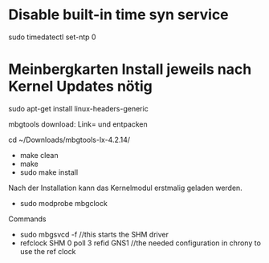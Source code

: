# Disable built-in time syn service
sudo timedatectl set-ntp 0

# Meinbergkarten Install jeweils nach Kernel Updates nötig

sudo apt-get install linux-headers-generic

mbgtools download: Link= und entpacken

cd ~/Downloads/mbgtools-lx-4.2.14/
 * make clean
 * make
 * sudo make install

Nach der Installation kann das Kernelmodul erstmalig geladen werden.
 * sudo modprobe mbgclock

Commands
 * sudo mbgsvcd -f //this starts the SHM driver
 * refclock SHM 0 poll 3 refid GNS1 //the needed configuration in chrony to use the ref clock 